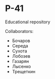 # P-41
Educational repository

Collaborators:
- Бочаров
- Середа
- Сухота
- Лобозев
- Газарян
- Лысенко
- Трещеткин

